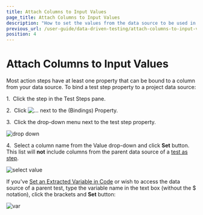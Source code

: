 ```yaml
---
title: Attach Columns to Input Values
page_title: Attach Columns to Input Values
description: "How to set the values from the data source to be used in the test steps in Test Studio. Set a column from the data source/excel/csv/database for a enter text step in Test Studio. Parameterize the test in Test Studio. Parameterize the values selected from a drop down/ the values entered in a form"
previous_url: /user-guide/data-driven-testing/attach-columns-to-input-values.aspx, /user-guide/data-driven-testing/attach-columns-to-input-values
position: 4
---
```

# Attach Columns to Input Values

Most action steps have at least one property that can be bound to a column from your data source. To bind a test step property to a project data source:

1.&nbsp; Click the step in the Test Steps pane.

2.&nbsp; Click ![...][1] next to the (Bindings) Property.

3.&nbsp; Click the drop-down menu next to the test step property.

![drop down][2]

4.&nbsp; Select a column name from the Value drop-down and click **Set** button. This list will **not** include columns from the parent data source of a [test as step](/features/custom-steps/test-as-step).

![select value][3]

If you've [Set an Extracted Variable in Code](/advanced-topics/coded-samples/general/extracted-variables-in-code) or wish to access the data source of a parent test, type the variable name in the text box (without the $ notation), click the brackets and **Set** button:

![var][4]

[1]: /img/features/data-driven-testing/attach-columns-input-values/fig1.png
[2]: /img/features/data-driven-testing/attach-columns-input-values/fig2.png
[3]: /img/features/data-driven-testing/attach-columns-input-values/fig3.png
[4]: /img/features/data-driven-testing/attach-columns-input-values/fig4.png